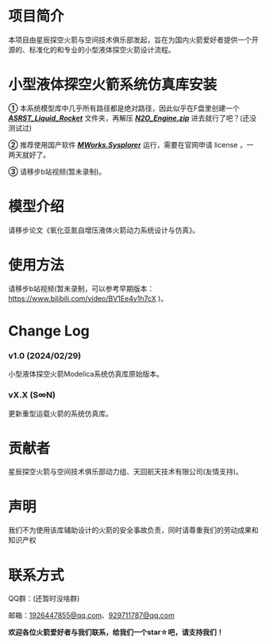# 项目简介

本项目由星辰探空火箭与空间技术俱乐部发起，旨在为国内火箭爱好者提供一个开源的、标准化的和专业的小型液体探空火箭设计流程。

# 小型液体探空火箭系统仿真库安装

**①** 本系统模型库中几乎所有路径都是绝对路径，因此似乎在F盘里创建一个 ***<u>ASRST_Liquid_Rocket</u>*** 文件夹，再解压 ***<u>N2O_Engine.zip</u>*** 进去就行了吧？(还没测试过)

**②** 推荐使用国产软件 *<u>**MWorks.Sysplorer**</u>* 运行，需要在官网申请 license ，一两天就好了。

**③** 请移步b站视频(暂未录制)。

# 模型介绍

请移步论文《氧化亚氮自增压液体火箭动力系统设计与仿真》。

# 使用方法

请移步b站视频(暂未录制，可以参考早期版本：https://www.bilibili.com/video/BV1Ee4y1h7cX )。

# Change Log

### v1.0 (2024/02/29)

小型液体探空火箭Modelica系统仿真库原始版本。

### vX.X (S∞N)

更新重型运载火箭的系统仿真库。

# 贡献者

星辰探空火箭与空间技术俱乐部动力组、天回航天技术有限公司(友情支持)。

# 声明

我们不为使用该库辅助设计的火箭的安全事故负责，同时请尊重我们的劳动成果和知识产权

# 联系方式

QQ群：(还暂时没啥群)

邮箱：1926447855@qq.com、929711787@qq.com

**欢迎各位火箭爱好者与我们联系，给我们一个star☆吧，请支持我们！**
